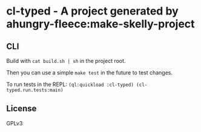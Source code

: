 # cl-typed - A project generated by ahungry-fleece:make-skelly-project
## CLI
Build with `cat build.sh | sh` in the project root.

Then you can use a simple `make test` in the future to test changes.

To run tests in the REPL: `(ql:quickload :cl-typed) (cl-typed.run.tests:main)`

## License
GPLv3

